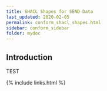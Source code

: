 ```yaml
---
title: SHACL Shapes for SEND Data
last_updated: 2020-02-05
permalink: conform_shacl_shapes.html
sidebar: conform_sidebar
folder: mydoc
---
```


## Introduction
TEST


{% include links.html %}
